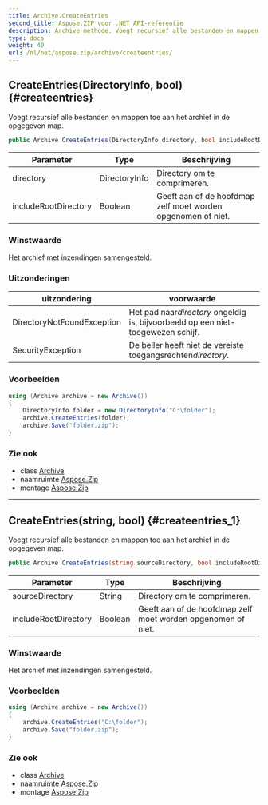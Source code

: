 ```yaml
---
title: Archive.CreateEntries
second_title: Aspose.ZIP voor .NET API-referentie
description: Archive methode. Voegt recursief alle bestanden en mappen toe aan het archief in de opgegeven map.
type: docs
weight: 40
url: /nl/net/aspose.zip/archive/createentries/
---
```

## CreateEntries(DirectoryInfo, bool) {#createentries}

Voegt recursief alle bestanden en mappen toe aan het archief in de opgegeven map.

```csharp
public Archive CreateEntries(DirectoryInfo directory, bool includeRootDirectory = true)
```

| Parameter | Type | Beschrijving |
| --- | --- | --- |
| directory | DirectoryInfo | Directory om te comprimeren. |
| includeRootDirectory | Boolean | Geeft aan of de hoofdmap zelf moet worden opgenomen of niet. |

### Winstwaarde

Het archief met inzendingen samengesteld.

### Uitzonderingen

| uitzondering | voorwaarde |
| --- | --- |
| DirectoryNotFoundException | Het pad naar*directory* ongeldig is, bijvoorbeeld op een niet-toegewezen schijf. |
| SecurityException | De beller heeft niet de vereiste toegangsrechten*directory*. |

### Voorbeelden

```csharp
using (Archive archive = new Archive())
{
    DirectoryInfo folder = new DirectoryInfo("C:\folder");
    archive.CreateEntries(folder);
    archive.Save("folder.zip");
}
```

### Zie ook

* class [Archive](../)
* naamruimte [Aspose.Zip](../../archive/)
* montage [Aspose.Zip](../../../)

---

## CreateEntries(string, bool) {#createentries_1}

Voegt recursief alle bestanden en mappen toe aan het archief in de opgegeven map.

```csharp
public Archive CreateEntries(string sourceDirectory, bool includeRootDirectory = true)
```

| Parameter | Type | Beschrijving |
| --- | --- | --- |
| sourceDirectory | String | Directory om te comprimeren. |
| includeRootDirectory | Boolean | Geeft aan of de hoofdmap zelf moet worden opgenomen of niet. |

### Winstwaarde

Het archief met inzendingen samengesteld.

### Voorbeelden

```csharp
using (Archive archive = new Archive())
{
    archive.CreateEntries("C:\folder");
    archive.Save("folder.zip");
}
```

### Zie ook

* class [Archive](../)
* naamruimte [Aspose.Zip](../../archive/)
* montage [Aspose.Zip](../../../)


